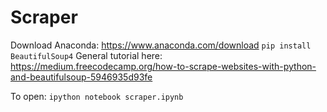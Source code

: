 # Scraper

Download Anaconda: https://www.anaconda.com/download
`pip install BeautifulSoup4`
General tutorial here:
https://medium.freecodecamp.org/how-to-scrape-websites-with-python-and-beautifulsoup-5946935d93fe

To open:
`ipython notebook scraper.ipynb`
